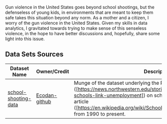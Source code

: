 Gun violence in the United States goes beyond school shootings, but the defenseless of young kids, in environments that are meant to keep them safe takes this situation beyond any norm. As a mother and a citizen, I worry of the gun violence in the United States. Given my skills in data analytics, I gravitated towards trying to make sense of this senseless violence, in the hope to have better discussions and, hopefully, share some light into this issue. 


## Data Sets Sources

|Dataset Name|Owner/Credit|Description|
|--|--|--|
|[school-shooting-data](https://github.com/ecodan/school-shooting-data)|[Ecodan-github](https://github.com/ecodan)|Munge of the dataset underlying the Pah/Amaral/Hagan research ([https://news.northwestern.edu/stories/2017/01/shootings-us-schools-link-unemployment]) on school shootings with the Wikipedia article ([https://en.wikipedia.org/wiki/School_shootings_in_the_United_States]) from 1990 to present.|

